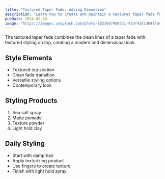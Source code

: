 ```yaml
---
title: "Textured Taper Fade: Adding Dimension"
description: "Learn how to create and maintain a textured taper fade for a modern, dimensional look."
pubDate: 2024-02-24
image: "https://images.unsplash.com/photo-1621607950331-42df43d2d041?auto=format&fit=crop&q=80"
---
```


The textured taper fade combines the clean lines of a taper fade with textured styling on top, creating a modern and dimensional look.

## Style Elements
- Textured top section
- Clean fade transition
- Versatile styling options
- Contemporary look

## Styling Products
1. Sea salt spray
2. Matte pomade
3. Texture powder
4. Light hold clay

## Daily Styling
- Start with damp hair
- Apply texturizing product
- Use fingers to create texture
- Finish with light hold spray